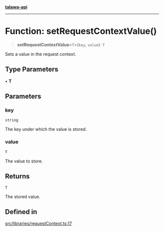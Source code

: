 [**talawa-api**](../../../README.md)

***

# Function: setRequestContextValue()

> **setRequestContextValue**\<`T`\>(`key`, `value`): `T`

Sets a value in the request context.

## Type Parameters

• **T**

## Parameters

### key

`string`

The key under which the value is stored.

### value

`T`

The value to store.

## Returns

`T`

The stored value.

## Defined in

[src/libraries/requestContext.ts:17](https://github.com/Suyash878/talawa-api/blob/b5a9d8b4a1ea678a3d6f5b710b3721f91a3052fc/src/libraries/requestContext.ts#L17)
